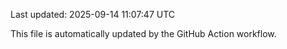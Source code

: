 Last updated: 2025-09-14 11:07:47 UTC

This file is automatically updated by the GitHub Action workflow.
